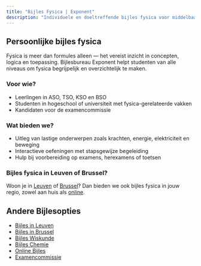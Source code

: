 ```yaml
---
title: "Bijles Fysica | Exponent"
description: "Individuele en doeltreffende bijles fysica voor middelbaar en hoger onderwijs. Theoretisch inzicht én praktische oefeningen."
---
```


## Persoonlijke bijles fysica

Fysica is meer dan formules alleen — het vereist inzicht in concepten, logica en toepassing. Bijlesbureau Exponent helpt studenten van alle niveaus om fysica begrijpelijk en overzichtelijk te maken.

### Voor wie?

- Leerlingen in ASO, TSO, KSO en BSO
- Studenten in hogeschool of universiteit met fysica-gerelateerde vakken
- Kandidaten voor de examencommissie

### Wat bieden we?

- Uitleg van lastige onderwerpen zoals krachten, energie, elektriciteit en beweging
- Interactieve oefeningen met stapsgewijze begeleiding
- Hulp bij voorbereiding op examens, herexamens of toetsen

### Bijles fysica in Leuven of Brussel?

Woon je in [Leuven](/bijles-leuven/) of [Brussel](/bijles-brussel/)? Dan bieden we ook bijles fysica in jouw regio, zowel aan huis als [online](/online-bijles/).

## Andere Bijlesopties

- [Bijles in Leuven](/bijles-leuven/)
- [Bijles in Brussel](/bijles-brussel/)
- [Bijles Wiskunde](/wiskunde/)
- [Bijles Chemie](/chemie/)
- [Online Bijles](/online-bijles/)
- [Examencommissie](/examencommissie/)
